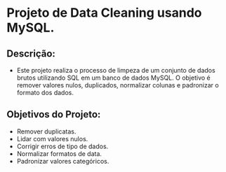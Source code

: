 # Projeto de Data Cleaning usando MySQL.

## Descrição:

- Este projeto realiza o processo de limpeza de um conjunto de dados brutos utilizando SQL em um banco de dados MySQL. O objetivo é remover valores nulos, duplicados, normalizar colunas e padronizar o formato dos dados.

## Objetivos do Projeto:

- Remover duplicatas.
- Lidar com valores nulos.
- Corrigir erros de tipo de dados.
- Normalizar formatos de data.
- Padronizar valores categóricos.
